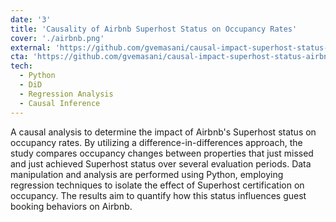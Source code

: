 ```yaml
---
date: '3'
title: 'Causality of Airbnb Superhost Status on Occupancy Rates'
cover: './airbnb.png'
external: 'https://github.com/gvemasani/causal-impact-superhost-status-airbnb'
cta: 'https://github.com/gvemasani/causal-impact-superhost-status-airbnb'
tech:
  - Python
  - DiD
  - Regression Analysis
  - Causal Inference
---
```


A causal analysis to determine the impact of Airbnb's Superhost status on occupancy rates. By utilizing a difference-in-differences approach, the study compares occupancy changes between properties that just missed and just achieved Superhost status over several evaluation periods. Data manipulation and analysis are performed using Python, employing regression techniques to isolate the effect of Superhost certification on occupancy. The results aim to quantify how this status influences guest booking behaviors on Airbnb.
